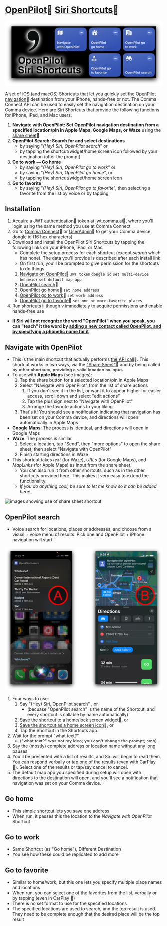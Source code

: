 # [OpenPilot](https://www.comma.ai)🔗 [Siri Shortcuts](https://support.apple.com/en-gb/guide/shortcuts/welcome/ios)🔗

![banner](img/banner.png)

A set of iOS (and macOS) Shortcuts that let you quickly set the [OpenPilot navigation](https://blog.comma.ai/094release/#navigate-on-openpilot)🔗 destination from your iPhone, hands-free or not.  The Comma Connect API can be used to easily set the navigation destination on your Comma device. Here are Siri Shortcuts that provide the following functions for iPhone, iPad, and Mac users.

1. **Navigate with OpenPilot: Set OpenPilot navigation destination from a specified location/pin in Apple Maps, Google Maps, or Waze** using the [share sheet](https://www.idownloadblog.com/2020/04/21/customize-share-sheet-iphone-ipad/)🔗
2. **OpenPilot Search: Search for and select destinations**
   * by saying "*(Hey) Siri, OpenPilot search*" or
   * by tapping the shortcut/widget/home screen icon followed by your destination (after the prompt)
3. **Go to work — Go home**
   * by saying "*(Hey) Siri, OpenPilot go to work*" or
   * by saying "*(Hey) Siri, OpenPilot go home*", or
   * by tapping the shortcut/widget/home screen icon
4. **Go to favorite**
   * by saying "*(Hey) Siri, OpenPilot go to favorite*", then selecting a favorite from the list by voice or by tapping

## Installation

1. Acquire a [JWT authentication](https://api.comma.ai/#authentication)🔗 token at [jwt.comma.ai](https://jwt.comma.ai)🔗, where you'll login using the same method you use at Comma Connect
2. Go to [Comma Connect](https://connect.comma.ai)🔗 or [UserAdmin](https://useradmin.comma.ai)🔗 to get your Comma device dongle id (16 hex characters)
3. Download and install the OpenPilot Siri Shortcuts by tapping the following links on your iPhone, iPad, or Mac
   * Complete the setup process for each shortcut (except *search* which has none). The data you'll provide is described after each install link
   * On first run, you'll be prompted to give permission for the shortcuts to do things
   1. [Navigate on OpenPilot](https://www.icloud.com/shortcuts/b04fff94ddbb4821b73e856df6ac0f2e)🔗 `JWT token` `dongle id` `set multi-device behavior` `set default map app`
   2. [OpenPilot search](https://www.icloud.com/shortcuts/5a40906f54854190aaa1d710058096c9)🔗
   3. [OpenPilot go home](https://www.icloud.com/shortcuts/707d822051884754b80859da8da4b0dc)🔗 `set home address`
   4. [OpenPilot go to work](https://www.icloud.com/shortcuts/547d4297c8c54fcab03a47bf3d91386a)🔗 `set work address`
   5. [OpenPilot go to favorite](https://www.icloud.com/shortcuts/f6dd012dbb31405fbf5815f3891d5bbd)🔗 `set one or more favorite places`
4. Run shortcuts ii though v immediately to acquire permissions and enable hands-free use
* **If Siri will not recognize the word "OpenPilot" when you speak, you can "teach" it the word by [adding a new contact called OpenPilot, and by specifying a phonetic name for it](https://www.tapsmart.com/tips-and-tricks/youre-saying-wrong-teach-siri-new-words-pronunciations/)**

## Navigate with OpenPilot

* This is the main shortcut that actually performs [the API call](https://api.comma.ai/#set-destination)🔗. This shortcut works in two ways, via the ["Share Sheet"](https://www.idownloadblog.com/2020/04/21/customize-share-sheet-iphone-ipad/)🔗 and by being called by other shortcuts, providing a valid location as input.
* To use with **Apple Maps** (see images):
  1. Tap the share button for a selected location/pin in Apple Maps
  2. Select "Navigate with OpenPilot" from the list of share actions
     1. If you don't see it in the list, or want it to appear higher for easier access, scroll down and select "edit actions"
     2. Tap the plus sign next to "Navigate with OpenPilot"
     3. Arrange the favorite actions to your liking
  3. That's it! You should see a notification indicating that navigation has been set on your Comma device, and directions will open automatically in Apple Maps
* **Google Maps**: The process is identical, and directions will open in Google Maps
* **Waze**: The process is similar
  1. Select a location, tap "Send", then "more options" to open the share sheet, then select "Navigate with OpenPilot"
  2. Finish starting directions in Waze
* This shortcut takes *text* (for Waze), *URLs* (for Google Maps), and *MapLinks* (for Apple Maps) as input from the share sheet.
  * You can also run it from other shortcuts, such as in the other shortcuts provided here. This makes it very easy to extend the functionality.
  * *If you do anything cool, be sure to let me know so it can be added here!*

![images showing use of share sheet shortcut](img/NavigateOnOpenPilot.png)

## OpenPilot search

* Voice search for locations, places or addresses, and choose from a visual + voice menu of results. Pick one and OpenPilot + iPhone navigation will start

![OpenPilot search](img/OpenPilotSearch.png)

1. Four ways to use:
   1. Say "(Hey) Siri, OpenPilot search" , or
      * (becuase "OpenPilot search" is the name of the Shortcut, and every shortcut is callable by name automatically)
   2. [Save the shortcut to a home/lock screen widget](https://support.apple.com/guide/shortcuts/run-shortcuts-from-the-home-screen-widget-apd029b36d05/ios)🔗, or
   3. [Save the shortcut as a home screen icon](https://support.apple.com/guide/shortcuts/add-a-shortcut-to-the-home-screen-apd735880972/ios#:~:text=In%20the%20Shortcuts%20app%20on,Tap%20Add%20to%20Home%20Screen.)🔗, or
   4. Tap the Shortcut in the Shortcuts app.
2. Wait for the prompt "what text?"
   * ("what text?" was not my idea; you can't change the prompt; smh)
3. Say the (mostly) complete address or location name without any long pauses
4. You'll be presented with a list of results, and Siri will begin to read them. You can respond verbally or tap one of the results (even with CarPlay 🚗). Select one of the results or tap/say cancel to cancel.
5. The default map app you specified during setup will open with directions to the destination will open, and you'll see a notification that navigation was set on your Comma device.

## Go home

* This simple shortcut lets you save one address
* When run, it passes this the location to the *Navigate with OpenPilot* Shortcut

## Go to work

* Same Shortcut (as "Go home"), Different Destination
* You see how these could be replicated to add more

## Go to favorite

* Similar to home/work, but this one lets you specify multiple place names and locations
* When run, you can select one of the favorites from the list, verbally or by tapping (even in CarPlay 🚗)
* There is no set format to use for the specified locations
* The specified locations are used to search, and the top result is used. They need to be complete enough that the desired place will be the top result

